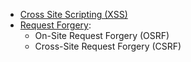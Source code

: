 - [Cross Site Scripting (XSS)](chapter-12-attacking-users-cross-site-scripting.md)
- [Request Forgery](chapter-13-attacking-users-other-techniques.md):
  - On-Site Request Forgery (OSRF)
  - Cross-Site Request Forgery (CSRF)
